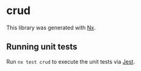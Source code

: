 # crud

This library was generated with [Nx](https://nx.dev).

## Running unit tests

Run `nx test crud` to execute the unit tests via [Jest](https://jestjs.io).

